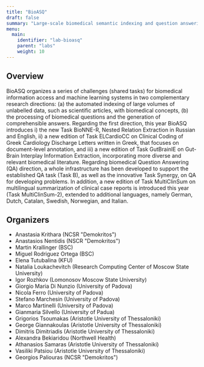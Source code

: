 ```yaml
---
title: "BioASQ"
draft: false
summary: "Large-scale biomedical semantic indexing and question answering."
menu:
  main:
    identifier: "lab-bioasq"
    parent: "labs"
    weight: 10
---
```


## Overview

BioASQ organizes a series of challenges (shared tasks) for biomedical information access and machine learning systems in two complementary research directions: (a) the automated indexing of large volumes of unlabelled data, such as scientific articles, with biomedical concepts, (b) the processing of biomedical questions and the generation of comprehensible answers. Regarding the first direction, this year BioASQ introduces i) the new Task BioNNE-R, Nested Relation Extraction in Russian and English, ii) a new edition of Task ELCardioCC on Clinical Coding of Greek Cardiology Discharge Letters written in Greek, that focuses on document-level annotation, and iii) a new edition of Task GutBrainIE on Gut-Brain Interplay Information Extraction, incorporating more diverse and relevant biomedical literature. Regarding biomedical Question Answering (QA) direction, a whole infrastructure has been developed to support the established QA task (Task B), as well as the innovative Task Synergy, on QA for developing problems. In addition, a new edition of Task MultiClinSum on multilingual summarization of clinical case reports is introduced this year (Task MultiClinSum-2), extended to additional languages, namely German, Dutch, Catalan, Swedish, Norwegian, and Italian.

## Organizers

- Anastasia Krithara (NCSR "Demokritos")
- Anastasios Nentidis (NSCR "Demokritos")
- Martin Krallinger (BSC)
- Miguel Rodriguez Ortega (BSC)
- Elena Tutubalina (KFU)
- Natalia Loukachevitch (Research Computing Center of Moscow State University)
- Igor Rozhkov (Lomonosov Moscow State University)
- Giorgio Maria Di Nunzio (University of Padova)
- Nicola Ferro (University of Padova)
- Stefano Marchesin (University of Padova)
- Marco Martinelli (University of Padova)
- Gianmaria Silvello (University of Padua)
- Grigorios Tsoumakas (Aristotle University of Thessaloniki)
- George Giannakoulas (Aristotle University of Thessaloniki)
- Dimitris Dimitriadis (Aristotle University of Thessaloniki)
- Alexandra Bekiaridou (Northwell Health)
- Athanasios Samaras (Aristotle University of Thessaloniki)
- Vasiliki Patsiou (Aristotle University of Thessaloniki)
- Georgios Paliouras (NCSR "Demokritos")   

